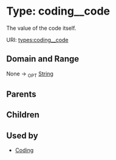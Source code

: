 
# Type: coding__code


The value of the code itself.

URI: [types:coding__code](https://example.org/ccdh/datatypes/coding__code)


## Domain and Range

None ->  <sub>OPT</sub> [String](types/String.md)

## Parents


## Children


## Used by

 * [Coding](Coding.md)

